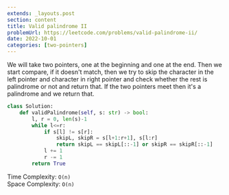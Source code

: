 ```yaml
---
extends: _layouts.post
section: content
title: Valid palindrome II
problemUrl: https://leetcode.com/problems/valid-palindrome-ii/
date: 2022-10-01
categories: [two-pointers]
---
```


We will take two pointers, one at the beginning and one at the end. Then we start compare, if it doesn't match, then we try to skip the character in the left pointer and character in right pointer and check whether the rest is palindrome or not and return that. If the two pointers meet then it's a palindrome and we return that.

```python
class Solution:
    def validPalindrome(self, s: str) -> bool:
        l, r = 0, len(s)-1
        while l<=r:
            if s[l] != s[r]:
                skipL, skipR = s[l+1:r+1], s[l:r]
                return skipL == skipL[::-1] or skipR == skipR[::-1]
            l += 1
            r -= 1
        return True
```

Time Complexity: `O(n)` <br/>
Space Complexity: `O(n)`